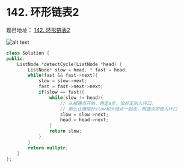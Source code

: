 # 142. 环形链表2

题目地址： [142. 环形链表2](https://leetcode.cn/problems/linked-list-cycle-ii/?envType=study-plan-v2&envId=top-100-liked)

![alt text](https://pic.leetcode.cn/1741414978-wPTZwJ-lc142-3-c.png)

```c++
class Solution {
public:
    ListNode *detectCycle(ListNode *head) {
        ListNode* slow = head, * fast = head;
        while(fast && fast->next){
            slow = slow->next;
            fast = fast->next->next;
            if(slow == fast){
                while(slow != head){
                    // 从相遇点开始，再走a步，恰好走到入环口。
                    // 那么让慢指针slow和头结点一起走，相遇点即使入环口
                    slow = slow->next;
                    head = head->next;
                }
                return slow;
            }
        }
        return nullptr;
    }
};
```